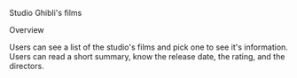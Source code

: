 Studio Ghibli's films  

Overview

Users can see a list of the studio's films and pick one to see it's information. Users can read a short summary, know the release date, the rating, and the directors. 

